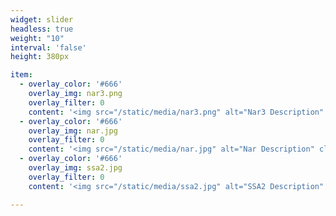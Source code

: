 ```yaml
---
widget: slider
headless: true
weight: "10"
interval: 'false'
height: 380px

item:
  - overlay_color: '#666'
    overlay_img: nar3.png
    overlay_filter: 0
    content: '<img src="/static/media/nar3.png" alt="Nar3 Description" class="img-fluid">'
  - overlay_color: '#666'
    overlay_img: nar.jpg
    overlay_filter: 0
    content: '<img src="/static/media/nar.jpg" alt="Nar Description" class="img-fluid">'
  - overlay_color: '#666'
    overlay_img: ssa2.jpg
    overlay_filter: 0
    content: '<img src="/static/media/ssa2.jpg" alt="SSA2 Description" class="img-fluid">'

---
```

